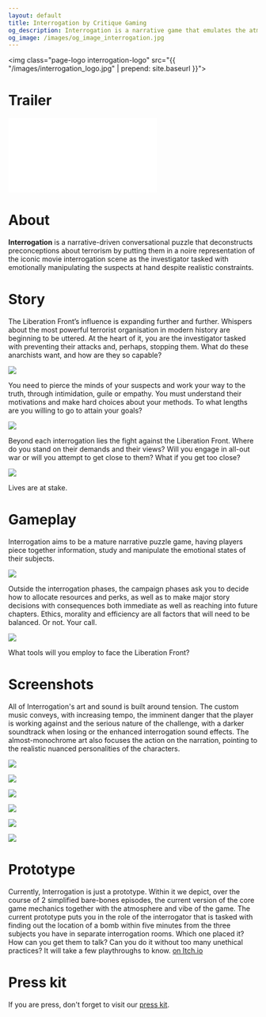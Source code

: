 ```yaml
---
layout: default
title: Interrogation by Critique Gaming
og_description: Interrogation is a narrative game that emulates the atmosphere of dark investigation procedurals to put the player in the detective’s seat and challenge their preconceptions with noire intensity.
og_image: /images/og_image_interrogation.jpg
---
```

<img class="page-logo interrogation-logo" src="{{ "/images/interrogation_logo.jpg" | prepend: site.baseurl }}">

# Trailer

<div class="yt-container">
<iframe src="//www.youtube.com/embed/_LsZoggH660" frameborder="0" allowfullscreen class="yt-video"></iframe>
</div>

# About

**Interrogation** is a narrative-driven conversational puzzle that deconstructs preconceptions about terrorism by putting them in a noire representation of the iconic movie interrogation scene as the investigator tasked with emotionally manipulating the suspects at hand despite realistic constraints.

# Story

The Liberation Front’s influence is expanding further and further. Whispers about the most powerful terrorist organisation in modern history are beginning to be uttered. At the heart of it, you are the investigator tasked with preventing their attacks and, perhaps, stopping them. What do these anarchists want, and how are they so capable?

![](/images/screenshots/Heraldic_manifesto.jpg)

You need to pierce the minds of your suspects and work your way to the truth, through intimidation, guile or empathy. You must understand their motivations and make hard choices about your methods. To what lengths are you willing to go to attain your goals?

![](/images/screenshots/file.jpg)

Beyond each interrogation lies the fight against the Liberation Front. Where do you stand on their demands and their views? Will you engage in all-out war or will you attempt to get close to them? What if you get too close?

![](/images/screenshots/end-screen.jpg)

Lives are at stake.

# Gameplay

Interrogation aims to be a mature narrative puzzle game, having players piece together information, study and manipulate the emotional states of their subjects.

![](/images/screenshots/diana_grin.gif)

Outside the interrogation phases, the campaign phases ask you to decide how to allocate resources and perks, as well as to make major story decisions with consequences both immediate as well as reaching into future chapters. Ethics, morality and efficiency are all factors that will need to be balanced. Or not. Your call.

![](/images/screenshots/perk_screen.jpg)

What tools will you employ to face the Liberation Front?

# Screenshots

All of Interrogation's art and sound is built around tension. The custom music conveys, with increasing tempo, the imminent danger that the player is working against and the serious nature of the challenge, with a darker soundtrack when losing or the enhanced interrogation sound effects. The almost-monochrome art also focuses the action on the narration, pointing to the realistic nuanced personalities of the characters.

![](/images/screenshots/Screenshot_1.jpg)

![](/images/screenshots/Screenshot_2.jpg)

![](/images/screenshots/Screenshot_3.jpg)

![](/images/screenshots/Screenshot_4.jpg)

![](/images/screenshots/Screenshot_5.jpg)

![](/images/screenshots/Screenshot_6.jpg)

# Prototype

Currently, Interrogation is just a prototype. Within it we depict, over the course of 2 simplified bare-bones episodes, the current version of the core game mechanics together with the atmosphere and vibe of the game. The current prototype puts you in the role of the interrogator that is tasked with finding out the location of a bomb within five minutes from the three subjects you have in separate interrogation rooms. Which one placed it? How can you get them to talk? Can you do it without too many unethical practices? It will take a few playthroughs to know. [on Itch.io](https://critique-gaming.itch.io/interrogation)

# Press kit

If you are press, don't forget to visit our [press kit](https://presskit.critique-gaming.com/sheet.php?p=interrogation).
